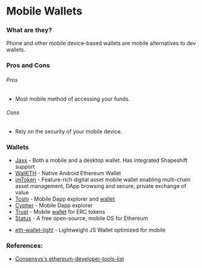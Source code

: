 # Mobile Wallets

### What are they?

Phone and other mobile device-based wallets are mobile alternatives to dev wallets.

### Pros and Cons

###### Pros

* Most mobile method of accessing your funds.

###### Cons

* Rely on the security of your mobile device.

### Wallets

* [Jaxx](https://jaxx.io) - Both a mobile and a desktop wallet. Has integrated Shapeshift support
* [WallETH](https://walleth.org) - Native Android Ethereum Wallet
* [imToken](https://token.im/) - Feature-rich digital asset mobile wallet enabling multi-chain asset management, DApp browsing and secure, private exchange of value
* [Toshi](https://github.com/toshiapp) - Mobile Dapp explorer and [wallet](https://itunes.apple.com/us/app/toshi-ethereum-wallet/id1278383455?mt=8)
* [Cypher](https://www.cipherbrowser.com/) - Mobile Dapp explorer
* [Trust](https://github.com/TrustWallet/trust-wallet-ios) - Mobile [wallet](https://trustwalletapp.com/) for ERC tokens
* [Status](https://github.com/status-im/status-react) - A free open-source, mobile OS for Ethereum
+ [eth-wallet-light](https://github.com/NoahHydro/eth-wallet-light) - Lightweight JS Wallet optimized for mobile

### References:
* [Consensys's ethereum-developer-tools-list](https://github.com/ConsenSys/ethereum-developer-tools-list/blob/master/EcosystemResources.md)
